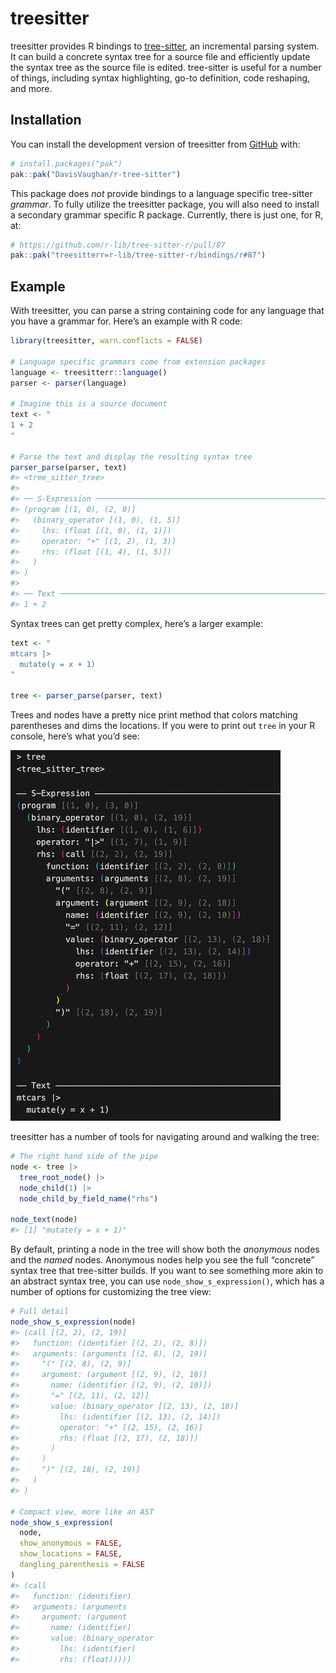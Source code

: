 
<!-- README.md is generated from README.Rmd. Please edit that file -->

# treesitter

<!-- badges: start -->
<!-- badges: end -->

treesitter provides R bindings to
[tree-sitter](https://github.com/tree-sitter/tree-sitter), an
incremental parsing system. It can build a concrete syntax tree for a
source file and efficiently update the syntax tree as the source file is
edited. tree-sitter is useful for a number of things, including syntax
highlighting, go-to definition, code reshaping, and more.

## Installation

You can install the development version of treesitter from
[GitHub](https://github.com/) with:

``` r
# install.packages("pak")
pak::pak("DavisVaughan/r-tree-sitter")
```

This package does *not* provide bindings to a language specific
tree-sitter *grammar*. To fully utilize the treesitter package, you will
also need to install a secondary grammar specific R package. Currently,
there is just one, for R, at:

``` r
# https://github.com/r-lib/tree-sitter-r/pull/87
pak::pak("treesitterr=r-lib/tree-sitter-r/bindings/r#87")
```

## Example

With treesitter, you can parse a string containing code for any language
that you have a grammar for. Here’s an example with R code:

``` r
library(treesitter, warn.conflicts = FALSE)

# Language specific grammars come from extension packages
language <- treesitterr::language()
parser <- parser(language)

# Imagine this is a source document
text <- "
1 + 2
"

# Parse the text and display the resulting syntax tree
parser_parse(parser, text)
#> <tree_sitter_tree>
#> 
#> ── S-Expression ────────────────────────────────────────────────────────────────
#> (program [(1, 0), (2, 0)]
#>   (binary_operator [(1, 0), (1, 5)]
#>     lhs: (float [(1, 0), (1, 1)])
#>     operator: "+" [(1, 2), (1, 3)]
#>     rhs: (float [(1, 4), (1, 5)])
#>   )
#> )
#> 
#> ── Text ────────────────────────────────────────────────────────────────────────
#> 1 + 2
```

Syntax trees can get pretty complex, here’s a larger example:

``` r
text <- "
mtcars |>
  mutate(y = x + 1)
"

tree <- parser_parse(parser, text)
```

Trees and nodes have a pretty nice print method that colors matching
parentheses and dims the locations. If you were to print out `tree` in
your R console, here’s what you’d see:

<img src="man/figures/README-dplyr-tree.png"/>

treesitter has a number of tools for navigating around and walking the
tree:

``` r
# The right hand side of the pipe
node <- tree |>
  tree_root_node() |>
  node_child(1) |>
  node_child_by_field_name("rhs")

node_text(node)
#> [1] "mutate(y = x + 1)"
```

By default, printing a node in the tree will show both the *anonymous*
nodes and the *named* nodes. Anonymous nodes help you see the full
“concrete” syntax tree that tree-sitter builds. If you want to see
something more akin to an abstract syntax tree, you can use
`node_show_s_expression()`, which has a number of options for
customizing the tree view:

``` r
# Full detail
node_show_s_expression(node)
#> (call [(2, 2), (2, 19)]
#>   function: (identifier [(2, 2), (2, 8)])
#>   arguments: (arguments [(2, 8), (2, 19)]
#>     "(" [(2, 8), (2, 9)]
#>     argument: (argument [(2, 9), (2, 18)]
#>       name: (identifier [(2, 9), (2, 10)])
#>       "=" [(2, 11), (2, 12)]
#>       value: (binary_operator [(2, 13), (2, 18)]
#>         lhs: (identifier [(2, 13), (2, 14)])
#>         operator: "+" [(2, 15), (2, 16)]
#>         rhs: (float [(2, 17), (2, 18)])
#>       )
#>     )
#>     ")" [(2, 18), (2, 19)]
#>   )
#> )

# Compact view, more like an AST
node_show_s_expression(
  node,
  show_anonymous = FALSE,
  show_locations = FALSE,
  dangling_parenthesis = FALSE
)
#> (call
#>   function: (identifier)
#>   arguments: (arguments
#>     argument: (argument
#>       name: (identifier)
#>       value: (binary_operator
#>         lhs: (identifier)
#>         rhs: (float)))))
```
